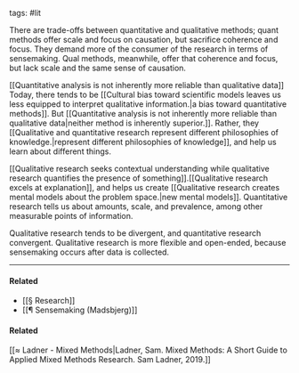 tags: #lit 

There are trade-offs between quantitative and qualitative methods; quant methods offer scale and focus on causation, but sacrifice coherence and focus. They demand more of the consumer of the research in terms of sensemaking. Qual methods, meanwhile, offer that coherence and focus, but lack scale and the same sense of causation. 

[[Quantitative analysis is not inherently more reliable than qualitative data]] Today, there tends to be [[Cultural bias toward scientific models leaves us less equipped to interpret qualitative information.|a bias toward quantitative methods]]. But [[Quantitative analysis is not inherently more reliable than qualitative data|neither method is inherently superior.]]. Rather, they [[Qualitative and quantitative research represent different philosophies of knowledge.|represent different philosophies of knowledge]], and help us learn about different things. 

[[Qualitative research seeks contextual understanding while qualitative research quantifies the presence of something]].[[Qualitative research excels at explanation]], and helps us create [[Qualitative research creates mental models about the problem space.|new mental models]]. Quantitative research tells us about amounts, scale, and prevalence, among other measurable points of information.

Qualitative research tends to be divergent, and quantitative research convergent. Qualitative research is more flexible and open-ended, because sensemaking occurs after data is collected.

---
#### Related
- [[§ Research]]
- [[¶ Sensemaking (Madsbjerg)]]

#### Related
[[≈ Ladner - Mixed Methods|Ladner, Sam. Mixed Methods: A Short Guide to Applied Mixed Methods Research. Sam Ladner, 2019.]]